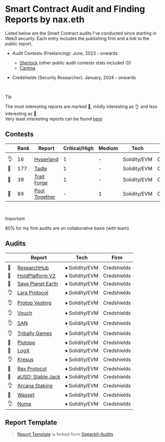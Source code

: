 # Smart Contract Audit and Finding Reports by nax.eth

Listed below are the Smart Contract audits I’ve conducted since starting in Web3 security. Each entry includes the publishing firm and a link to the public report.

- Audit Contests (Freelancing): June, 2023 - onwards

  - [Sherlock](https://audits.sherlock.xyz/watson/namx05) (other public audit contests stats included :D)
  - [Cantina](https://cantina.xyz/u/namx05)

- Credshields (Security Researcher): January, 2024 - onwards

<br>

> [!TIP]
> The most interesting reports are marked 💎, mildly interesting as 👌 and less interesting as 📰. <br>
> Very least interesting reports can be found [here](/least_interesting_reports/README.md)

## Contests

|     | Rank | Report                                                                                         | Critical/High | Medium | Tech         | Firm      |
| --- | ---- | ---------------------------------------------------------------------------------------------- | ------------- | ------ | ------------ | --------- |
|     |      |                                                                                                |               |        |              |           |
| 👌  | 16   | [Hyperland](https://cantina.xyz/competitions/cd180bb3-5d7d-46ed-8b99-d905e54a9d0b/leaderboard) | 1             | -      | Solidity/EVM | Cantina   |
| 💎  | 177  | [Tadle](https://codehawks.cyfrin.io/c/2024-08-tadle/s/679)                                     | 1             | -      | Solidity/EVM | CodeHawks |
| 💎  | 39   | [Trait Forge](solo/C4/TraitForge_July24.md)                                                    | 1             | -      | Solidity/EVM | CodeArena |
| 📰  | 89   | [Pool Together](solo/C4/PoolTogether_July23.md)                                                | -             | 1      | Solidity/EVM | CodeArena |

<br>

> [!IMPORTANT]
> 80% for my firm audits are on collaborative basis (with team)

## Audits

|     | Report                                                                                                                         | Tech           | Firm        |
| --- | ------------------------------------------------------------------------------------------------------------------------------ | -------------- | ----------- |
|     |                                                                                                                                |                |             |
| 📰  | [ResearchHub](https://github.com/Credshields/audit-reports/blob/master/ResearchHub_SmartContract_Final_Audit_Report.pdf)       | ♦ Solidity/EVM | Credshields |
| 📰  | [HoldPlatform V2](https://github.com/Credshields/audit-reports/blob/master/HoldPlatform_Final_Audit_Report.pdf)                | ♦ Solidity/EVM | Credshields |
| 💎  | [Save Planet Earth](https://github.com/Credshields/audit-reports/blob/master/SPE_Smart_Contract_Final_Audit_Report.pdf)        | ♦ Solidity/EVM | Credshields |
| 👌  | [Lara Protocol](https://github.com/Credshields/audit-reports/blob/master/Lara_Liquid_Staking_Final_Audit_Report.pdf)           | ♦ Solidity/EVM | Credshields |
| 👌  | [Protop Vesting](https://github.com/Credshields/audit-reports/blob/master/Protop_Vesting_Contracts_Final_Report.pdf)           | ♦ Solidity/EVM | Credshields |
| 👌  | [Vouch](https://github.com/Credshields/audit-reports/blob/master/Vouch_Contract_Final_Audit_Report.pdf)                        | ♦ Solidity/EVM | Credshields |
| 👌  | [SAN](https://github.com/Credshields/audit-reports/blob/master/SAN_Final_Report.pdf)                                           | ♦ Solidity/EVM | Credshields |
| 👌  | [Tribally Games](https://github.com/Credshields/audit-reports/blob/master/Tribally_Games_Final_Report.pdf)                     | ♦ Solidity/EVM | Credshields |
| 💎  | [Plutope](https://github.com/Credshields/audit-reports/blob/master/Plutope_Final_Audit_Report.pdf)                             | ♦ Solidity/EVM | Credshields |
| 💎  | [LogX](https://github.com/Credshields/audit-reports/blob/4d34781e41a23c270314fac5aced61fc24370f4c/LogX_Token_Final_Report.pdf) | ♦ Solidity/EVM | Credshields |
| 👌  | [Kresus](https://github.com/Credshields/audit-reports/blob/master/Kresus_Final_Audit_Report.pdf)                               | ♦ Solidity/EVM | Credshields |
| 💎  | [Rex Protocol](https://github.com/Credshields/audit-reports/blob/master/Rex_Exchange_Final_Audit_Report.pdf)                   | ♦ Solidity/EVM | Credshields |
| 💎  | [aUSD: Stable Jack](https://github.com/Credshields/audit-reports/blob/master/aUSD_SC_Final_Audit_Report.pdf)                   | ♦ Solidity/EVM | Credshields |
| 👌  | [Arcana Staking](https://github.com/Credshields/audit-reports/blob/master/Arcana_Staking_Contract_Final_Audit_Report.pdf)      | ♦ Solidity/EVM | Credshields |
| 💎  | [Wasset](https://github.com/Credshields/audit-reports/blob/master/Wasset_Final_Audit_Report.pdf)                               | ♦ Solidity/EVM | Credshields |
| 👌  | [Numa](https://github.com/Credshields/audit-reports/blob/master/Numa_Final_Audit_Report.pdf)                                   | ♦ Solidity/EVM | Credshields |

## Report Template

> [Report Template](Report_Template.md) is forked form [Spearbit-Audits](https://github.com/spearbit-audits/report-template/blob/main/report.md)

<br>
